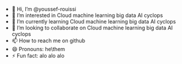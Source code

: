 - 👋 Hi, I’m @youssef-rouissi
- 👀 I’m interested in Cloud machine learning big data AI cyclops
- 🌱 I’m currently learning Cloud machine learning big data AI cyclops
- 💞️ I’m looking to collaborate on Cloud machine learning big data AI cyclops
- 📫 How to reach me on github
- 😄 Pronouns: he\them
- ⚡ Fun fact: alo alo alo

<!---
youssef-rouissi/youssef-rouissi is a ✨ special ✨ repository because its `README.md` (this file) appears on your GitHub profile.
You can click the Preview link to take a look at your changes.
--->
